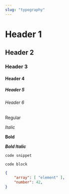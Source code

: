 ```yaml
---
slug: "typography"
---
```


# Header 1

## Header 2

### Header 3

#### Header 4

##### Header 5

###### Header 6

Regular

*Italic*

**Bold**

***Bold Italic***

`code snippet`

```shell
code block
```

```json
{
    "array": [ "element" ],
    "number": 42,
}
```